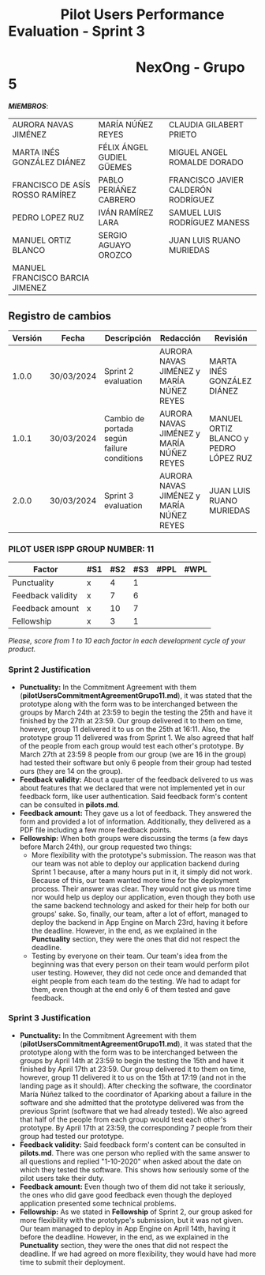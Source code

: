 #  &nbsp;&nbsp;&nbsp;&nbsp;&nbsp;&nbsp;&nbsp;&nbsp;&nbsp;&nbsp;&nbsp;&nbsp;&nbsp;&nbsp;&nbsp;&nbsp;Pilot Users Performance Evaluation - Sprint 3
#  &nbsp;&nbsp;&nbsp;&nbsp;&nbsp;&nbsp;&nbsp;&nbsp;&nbsp;&nbsp;&nbsp;&nbsp;&nbsp;&nbsp;&nbsp;&nbsp;&nbsp;&nbsp;&nbsp;&nbsp;&nbsp;&nbsp;&nbsp;&nbsp;&nbsp;&nbsp;&nbsp;&nbsp;&nbsp;&nbsp;&nbsp;&nbsp;&nbsp;&nbsp;&nbsp;&nbsp;&nbsp;&nbsp;&nbsp;NexOng - Grupo 5

***MIEMBROS***:

<table>
  <tr>
    <td>AURORA NAVAS JIMÉNEZ</td>
    <td>MARÍA NÚÑEZ REYES</td>
    <td>CLAUDIA GILABERT PRIETO</td>
  </tr>
  <tr>
    <td>MARTA INÉS GONZÁLEZ DIÁNEZ</td>
    <td>FÉLIX ÁNGEL GUDIEL GÜEMES</td>
    <td>MIGUEL ANGEL ROMALDE DORADO</td>
  </tr>
  <tr>
    <td>FRANCISCO DE ASÍS ROSSO RAMÍREZ</td>
    <td>PABLO PERIÁÑEZ CABRERO</td>
    <td>FRANCISCO JAVIER CALDERÓN RODRÍGUEZ</td>
  </tr>
  <tr>
    <td>PEDRO LOPEZ RUZ</td>
    <td>IVÁN RAMÍREZ LARA</td>
    <td>SAMUEL LUIS RODRÍGUEZ MANESS</td>
  </tr>
  <tr>
    <td>MANUEL ORTIZ BLANCO</td>
    <td>SERGIO AGUAYO OROZCO</td>
    <td>JUAN LUIS RUANO MURIEDAS</td>
  </tr>
  <tr>
    <td>MANUEL FRANCISCO BARCIA JIMENEZ</td>
    <td></td>
    <td></td>
  </tr>
</table>

## Registro de cambios
| Versión | Fecha | Descripción | Redacción | Revisión |
|---------|-------|-------------|---------------|---------------|
|1.0.0|30/03/2024|Sprint 2 evaluation|AURORA NAVAS JIMÉNEZ y MARÍA NÚÑEZ REYES | MARTA INÉS GONZÁLEZ DIÁNEZ|
|1.0.1|30/03/2024|Cambio de portada según failure conditions|AURORA NAVAS JIMÉNEZ y MARÍA NÚÑEZ REYES| MANUEL ORTIZ BLANCO y PEDRO LÓPEZ RUZ|
|2.0.0|30/03/2024|Sprint 3 evaluation|AURORA NAVAS JIMÉNEZ y MARÍA NÚÑEZ REYES | JUAN LUIS RUANO MURIEDAS|



### PILOT USER ISPP GROUP NUMBER: 11

| Factor            | #S1 | #S2 | #S3 | #PPL | #WPL |
|-------------------|-----|-----|-----|------|------|
| Punctuality       |  x  |  4  |  1  |      |      |
| Feedback validity |  x  |  7  |  6  |      |      |
| Feedback amount   |  x  | 10  |  7  |      |      |
| Fellowship        |  x  |  3  |  1  |      |      |


*Please, score from 1 to 10 each factor in each development cycle of your product.*

### Sprint 2 Justification 
- **Punctuality:** In the Commitment Agreement with them (**pilotUsersCommitmentAgreementGrupo11.md**), it was stated that the prototype along with the form was to be interchanged between the groups by March 24th at 23:59 to begin the testing the 25th and have it finished by the 27th at 23:59. Our group delivered it to them on time, however, group 11 delivered it to us on the 25th at 16:11. Also, the prototype group 11 delivered was from Sprint 1. 
We also agreed that half of the people from each group would test each other's prototype. By March 27th at 23:59 8 people from our group (we are 16 in the group) had tested their software but only 6 people from their group had tested ours (they are 14 on the group).
- **Feedback validity:** About a quarter of the feedback delivered to us was about features that we declared that were not implemented yet in our feedback form, like user authentication. Said feedback form's content can be consulted in **pilots.md**.
- **Feedback amount:** They gave us a lot of feedback. They answered the form and provided a lot of information. Additionally, they delivered as a PDF file including a few more feedback points.
- **Fellowship:** When both groups were discussing the terms (a few days before March 24th), our group requested two things:
	- More flexibility with the prototype's submission. The reason was that our team was not able to deploy our application backend during Sprint 1 because, after a many hours put in it, it simply did not work. Because of this, our team wanted more time for the deployment process. Their answer was clear. They would not give us more time nor would help us deploy our application, even though they both use the same backend technology and asked for their help for both our groups' sake. So, finally, our team, after a lot of effort, managed to deploy the backend in App Engine on March 23rd, having it before the deadline. However, in the end, as we explained in the **Punctuality** section, they were the ones that did not respect the deadline.
	- Testing by everyone on their team. Our team's idea from the beginning was that every person on their team would perform pilot user testing. However, they did not cede once and demanded that eight people from each team do the testing. We had to adapt for them, even though at the end only 6 of them tested and gave feedback.


### Sprint 3 Justification 
- **Punctuality:** In the Commitment Agreement with them (**pilotUsersCommitmentAgreementGrupo11.md**), it was stated that the prototype along with the form was to be interchanged between the groups by April 14th at 23:59 to begin the testing the 15th and have it finished by April 17th at 23:59. Our group delivered it to them on time, however, group 11 delivered it to us on the 15th at 17:19 (and not in the landing page as it should). After checking the software, the coordinator María Núñez talked to the coordinator of Aparking about a failure in the software and she admitted that the prototype delivered was from the previous Sprint (software that we had already tested). 
We also agreed that half of the people from each group would test each other's prototype. By April 17th at 23:59, the corresponding 7 people from their group had tested our prototype.
- **Feedback validity:** Said feedback form's content can be consulted in **pilots.md**. There was one person who replied with the same answer to all questions and replied "1-10-2020" when asked about the date on which they tested the software. This shows how seriously some of the pilot users take their duty.
- **Feedback amount:** Even though two of them did not take it seriously, the ones who did gave good feedback even though the deployed application presented some technical problems.
- **Fellowship:** As we stated in **Fellowship** of Sprint 2, our group asked for more flexibility with the prototype's submission, but it was not given. Our team managed to deploy in App Engine on April 14th, having it before the deadline. However, in the end, as we explained in the **Punctuality** section, they were the ones that did not respect the deadline. If we had agreed on more flexibility, they would have had more time to submit their deployment.
